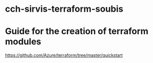 # cch-sirvis-terraform-soubis


# Guide for the creation of terraform modules

https://github.com/Azure/terraform/tree/master/quickstart
